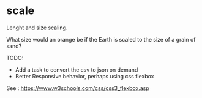 # scale

Lenght and size scaling.

What size would an orange be if the Earth is scaled to the size of a grain of sand?

TODO: 
* Add a task to convert the csv to json on demand
* Better Responsive behavior, perhaps using css flexbox

See : https://www.w3schools.com/css/css3_flexbox.asp
